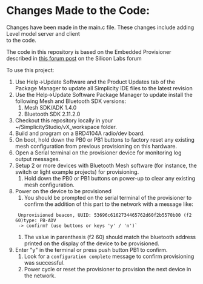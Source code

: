 
# Changes Made to the Code:  
Changes have been made in the main.c file. These changes include adding Level model server and client  
to the code.  

The code in this repository is based on the Embedded Provisioner described in [this forum post](https://www.silabs.com/community/wireless/bluetooth/knowledge-base.entry.html/2018/05/31/bt_mesh_embeddedpro-qoHB) on the Silicon Labs forum

To use this project:
1. Use Help->Update Software and the Product Updates tab of the Package Manager to update all Simplicity IDE files to the latest revision
2. Use the Help->Update Software Package Manager to update install the following Mesh and Bluetooth SDK versions:
   1. Mesh SDK/ADK 1.4.0
   2. Bluetooth SDK 2.11.2.0
3. Checkout this repository locally in your ~/SimplicityStudio/vX_workspace folder.
4. Build and program on a BRD4104A radio/dev board.
5. On boot, hold down the PB0 or PB1 buttons to factory reset any existing mesh configuration from previous provisioning on this hardware.
6. Open a Serial terminal on the provisioner device for monitoring log output messages.
7. Setup 2 or more devices with Bluetooth Mesh software (for instance, the switch or light example projects) for provisioning.
   1. Hold down the PB0 or PB1 buttons on power-up to clear any existing mesh configuration.
8. Power on the device to be provisioned
   1. You should be prompted on the serial terminal of the provisioner to confirm the addition of this part to the network with a message like:
   ```
    Unprovisioned beacon, UUID: 53696c6162734465762d60f2b5570b00 (f2 60)type: PB-ADV
    -> confirm? (use buttons or keys 'y' / 'n')`
   ```
   1. The value in parenthesis (f2 60) should match the bluetooth address printed on the display of the device to be provisioned.
9. Enter "y" in the terminal or press push button PB1 to confirm.
   1. Look for a `configuration complete` message to confirm provisioning was successful.
   2. Power cycle or reset the provisioner to provision the next device in the network.


